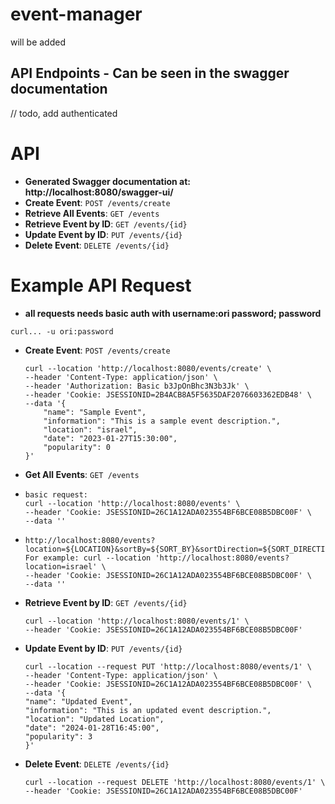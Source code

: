 # event-manager
will be added


## API Endpoints - Can be seen in the swagger documentation
// todo, add authenticated

# API 
- **Generated Swagger documentation at: http://localhost:8080/swagger-ui/**
- **Create Event**: `POST /events/create`
- **Retrieve All Events**: `GET /events`
- **Retrieve Event by ID**: `GET /events/{id}`
- **Update Event by ID**: `PUT /events/{id}`
- **Delete Event**: `DELETE /events/{id}`


# Example API Request
-  **all requests needs basic auth with username:ori password; password**
  ~~~ 
  curl... -u ori:password
  ~~~
- **Create Event**: `POST /events/create`
  ~~~ 
  curl --location 'http://localhost:8080/events/create' \
  --header 'Content-Type: application/json' \
  --header 'Authorization: Basic b3JpOnBhc3N3b3Jk' \
  --header 'Cookie: JSESSIONID=2B4ACB8A5F5635DAF2076603362EDB48' \
  --data '{
      "name": "Sample Event",
      "information": "This is a sample event description.",
      "location": "israel",
      "date": "2023-01-27T15:30:00",
      "popularity": 0
  }'
  ~~~

- **Get All Events**: `GET /events`
- 
  ~~~
  basic request:
  curl --location 'http://localhost:8080/events' \
  --header 'Cookie: JSESSIONID=26C1A12ADA023554BF6BCE08B5DBC00F' \
  --data ''
  ~~~
- ~~~
  http://localhost:8080/events?location=${LOCATION}&sortBy=${SORT_BY}&sortDirection=${SORT_DIRECTION}
  For example: curl --location 'http://localhost:8080/events?location=israel' \
  --header 'Cookie: JSESSIONID=26C1A12ADA023554BF6BCE08B5DBC00F' \
  --data ''
  ~~~

- **Retrieve Event by ID**: `GET /events/{id}`
  ~~~
  curl --location 'http://localhost:8080/events/1' \
  --header 'Cookie: JSESSIONID=26C1A12ADA023554BF6BCE08B5DBC00F'
  ~~~
- **Update Event by ID**: `PUT /events/{id}`
  ~~~
  curl --location --request PUT 'http://localhost:8080/events/1' \
  --header 'Content-Type: application/json' \
  --header 'Cookie: JSESSIONID=26C1A12ADA023554BF6BCE08B5DBC00F' \
  --data '{
  "name": "Updated Event",
  "information": "This is an updated event description.",
  "location": "Updated Location",
  "date": "2024-01-28T16:45:00",
  "popularity": 3
  }'
  ~~~
- **Delete Event**: `DELETE /events/{id}`
  ~~~
  curl --location --request DELETE 'http://localhost:8080/events/1' \
  --header 'Cookie: JSESSIONID=26C1A12ADA023554BF6BCE08B5DBC00F'
  ~~~
